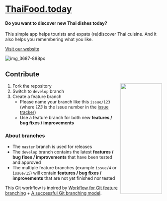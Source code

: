 # [ThaiFood.today](https://thaifood.today/)

#### Do you want to discover new Thai dishes today?
This simple app helps tourists and expats (re)discover Thai cuisine. And it also helps you remembering what you like.

[Visit our website](https://thaifood.today/)

![img_3687-888px](https://cloud.githubusercontent.com/assets/1778633/19552642/e3b3fcd0-96da-11e6-8c57-f0dc159e6364.jpg)

## Contribute
<img align="right" width="133" height="357" src="http://nvie.com/img/fb@2x.png">

1. Fork the repository
2. Switch to `develop` branch
3. Create a feature branch
	- Please name your branch like this `issue/123` (where *123* is the issue number in the [issue tracker](https://github.com/SiamKreative/ThaiFood.today/issues))
	- Use a feature branch for both new **features / bug fixes / improvements**

### About branches
- The `master` branch is used for releases
- The `develop` branch contains the latest **features / bug fixes / improvements** that have been tested and approved
- The multiple feature branches (example `issue/4` or `issue/15`) will contain **features / bug fixes / improvements** that are not yet finished nor tested

This Git workflow is inpired by [Workflow for Git feature branching](https://confluence.atlassian.com/bitbucket/workflow-for-git-feature-branching-814201830.html) + [A successful Git branching model](http://nvie.com/posts/a-successful-git-branching-model/).